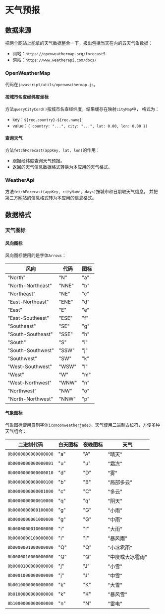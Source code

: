 # 天气预报

## 数据来源

把两个网站上能拿的天气数据整合一下，报出包括当天在内的五天气象数据：

* 网站：`https://openweathermap.org/forecast5`
* 网站：`https://www.weatherapi.com/docs/`

### OpenWeatherMap

代码在`javascript/utils/openweathermap.js`。

#### 按城市名查经纬度坐标

方法`queryCityCord()`按城市名查经纬度，结果缓存在映射`cityMap`中，
格式为：

* key：`${rec.country}-${rec.name}`
* value：`{ country: "...", city: "...", lat: 0.00, lon: 0.00 })`

#### 查询天气

方法`fetchForecast(appKey, lat, lon)`的作用：

* 跟据经纬度查询天气预报。
* 返回的天气信息数据格式转换为本应用的天气格式。

### WeatherApi

方法`fetchForecast(appKey, cityName, days)`按城市和日期取天气信息。
并把第三方网站的信息格式转为本应用的信息格式。

## 数据格式

### 天气图标

#### 风向图标

风向图标使用的是字体`Arrows`：

| 风向              | 代码  | 图标 |
|-----|-----|-----|
| "North"           | "N"   | "a" |
| "North-Northeast" | "NNE" | "b" |
| "Northeast"       | "NE"  | "c" |
| "East-Northeast"  | "ENE" | "d" |
| "East"            | "E"   | "e" |
| "East-Southeast"  | "ESE" | "f" |
| "Southeast"       | "SE"  | "g" |
| "South-Southeast" | "SSE" | "h" |
| "South"           | "S"   | "i" |
| "South-Southwest" | "SSW" | "j" |
| "Southwest"       | "SW"  | "k" |
| "West-Southwest"  | "WSW" | "l" |
| "West"            | "W"   | "m" |
| "West-Northwest"  | "WNW" | "n" |
| "Northwest"       | "NW"  | "o" |
| "North-Northwest" | "NNW" | "p" |

#### 气象图标

气象图标使用自制字体`icomoonweatherjade3`。天气使用二进制占位符，方便多种天气组合：

| 二进制代码  | 白天图标 | 夜晚图标 | 天气  |
|----------------------|-----|-----|----------------|
| `0b0000000000000000` | "a" | "A" | "晴天"           |
| `0b0000000000000001` | "u" | "u" | "霜冻"           |
| `0b0000000000000010` | "d" | "D" | "雾"            |
| `0b0000000000000100` | "b" | "B" | "局部多云"         |
| `0b0000000000001000` | "c" | "C" | "多云"           |
| `0b0000000000010000` | "q" | "q" | "阴天"           |
| `0b0000000000100000` | "g" | "G" | "小雨"           |
| `0b0000000001000000` | "g" | "G" | "中雨"           |
| `0b0000000010000000` | "i" | "I" | "大雨"           |
| `0b0000000100000000` | "i" | "I" | "暴风雨"          |
| `0b0000001000000000` | "Q" | "Q" | "小冰雹雨"         |
| `0b0000010000000000` | "Q" | "Q" | "中度或大冰雹雨"      |
| `0b0000100000000000` | "j" | "J" | "小雪"           |
| `0b0001000000000000` | "j" | "J" | "中雪"           |
| `0b0010000000000000` | "k" | "K" | "大雪"           |
| `0b0100000000000000` | "k" | "K" | "暴风雪"          |
| `0b1000000000000000` | "n" | "N" | "雷电"           |
